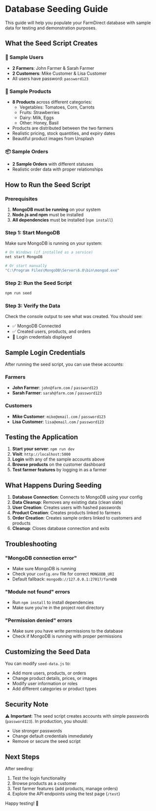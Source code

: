 # Database Seeding Guide

This guide will help you populate your FarmDirect database with sample data for testing and demonstration purposes.

## What the Seed Script Creates

### 👥 Sample Users
- **2 Farmers**: John Farmer & Sarah Farmer
- **2 Customers**: Mike Customer & Lisa Customer
- All users have password: `password123`

### 🥕 Sample Products
- **8 Products** across different categories:
  - Vegetables: Tomatoes, Corn, Carrots
  - Fruits: Strawberries
  - Dairy: Milk, Eggs
  - Other: Honey, Basil
- Products are distributed between the two farmers
- Realistic pricing, stock quantities, and expiry dates
- Beautiful product images from Unsplash

### 📦 Sample Orders
- **2 Sample Orders** with different statuses
- Realistic order data with proper relationships

## How to Run the Seed Script

### Prerequisites
1. **MongoDB must be running** on your system
2. **Node.js and npm** must be installed
3. **All dependencies** must be installed (`npm install`)

### Step 1: Start MongoDB
Make sure MongoDB is running on your system:
```bash
# On Windows (if installed as a service)
net start MongoDB

# Or start manually
"C:\Program Files\MongoDB\Server\6.0\bin\mongod.exe"
```

### Step 2: Run the Seed Script
```bash
npm run seed
```

### Step 3: Verify the Data
Check the console output to see what was created. You should see:
- ✅ MongoDB Connected
- ✅ Created users, products, and orders
- 🔑 Login credentials displayed

## Sample Login Credentials

After running the seed script, you can use these accounts:

### Farmers
- **John Farmer**: `john@farm.com` / `password123`
- **Sarah Farmer**: `sarah@farm.com` / `password123`

### Customers
- **Mike Customer**: `mike@email.com` / `password123`
- **Lisa Customer**: `lisa@email.com` / `password123`

## Testing the Application

1. **Start your server**: `npm run dev`
2. **Visit**: `http://localhost:5000`
3. **Login** with any of the sample accounts above
4. **Browse products** on the customer dashboard
5. **Test farmer features** by logging in as a farmer

## What Happens During Seeding

1. **Database Connection**: Connects to MongoDB using your config
2. **Data Cleanup**: Removes any existing data (clean slate)
3. **User Creation**: Creates users with hashed passwords
4. **Product Creation**: Creates products linked to farmers
5. **Order Creation**: Creates sample orders linked to customers and products
6. **Cleanup**: Closes database connection and exits

## Troubleshooting

### "MongoDB connection error"
- Make sure MongoDB is running
- Check your `config.env` file for correct `MONGODB_URI`
- Default fallback: `mongodb://127.0.0.1:27017/farmDB`

### "Module not found" errors
- Run `npm install` to install dependencies
- Make sure you're in the project root directory

### "Permission denied" errors
- Make sure you have write permissions to the database
- Check if MongoDB is running with proper permissions

## Customizing the Seed Data

You can modify `seed-data.js` to:
- Add more users, products, or orders
- Change product details, prices, or images
- Modify user information or roles
- Add different categories or product types

## Security Note

⚠️ **Important**: The seed script creates accounts with simple passwords (`password123`). In production, you should:
- Use stronger passwords
- Change default credentials immediately
- Remove or secure the seed script

## Next Steps

After seeding:
1. Test the login functionality
2. Browse products as a customer
3. Test farmer features (add products, manage orders)
4. Explore the API endpoints using the test page (`/test`)

Happy testing! 🚀
